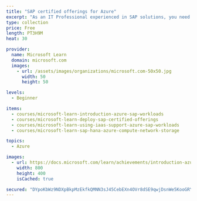 ```yaml
---
title: "SAP certified offerings for Azure"
excerpt: "As an IT Professional experienced in SAP solutions, you need to understand how to leverage Azure resources that include virtual machines, virtual networks, storage accounts, and Azure AD. These modules will provide the basis for running SAP workloads in Azure."
type: collection
price: Free
length: PT3H9M
heat: 30

provider:
  name: Microsoft Learn
  domain: microsoft.com
  images:
    - url: /assets/images/organizations/microsoft.com-50x50.jpg
      width: 50
      height: 50

levels:
  - Beginner

items:
  - courses/microsoft-learn-introduction-azure-sap-workloads
  - courses/microsoft-learn-deploy-sap-certified-offerings
  - courses/microsoft-learn-using-iaas-support-azure-sap-workloads
  - courses/microsoft-learn-sap-hana-azure-compute-network-storage

topics:
  - Azure

images:
  - url: https://docs.microsoft.com/learn/achievements/introduction-azure-sap-workloads-social.png
    width: 800
    height: 400
    isCached: true

secured: "DYpoKbWz9NDXpBkpMzEkfkQMNN3sJ45CebEXn4OVr8dSE9qwjDsnWe5KooGRYOtAHomnktoKyU16IP+Q3IyNRvb9wDmjnxHneIqtMRZJAkebrYYFHYONCjLfD2kfvqep4ckfwbT+siiDbLUVWrOfnqWlFYzLvu2utX4J6wXFR6WURW52nhq4zTfnydYtCCQTaYZfG/W2lUutE20qi/L6VmWcZDGiTsDUigY4Vga/EVbteazACB9NqzdTvRL14CpZ3x/+gfYx/7XV5KmUIPOLxL3YbxkOF0MJk7cobdVzweKuAxvRw3yNkJl4k2kMWBqCApY4rZ0OFKfU+1/Vez+1FA==;A+w41W9ej1SqkrNHTGKoDg=="
---
```


